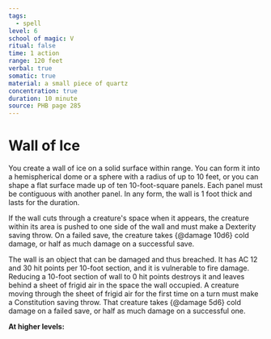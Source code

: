 ```yaml
---
tags:
  - spell
level: 6
school of magic: V
ritual: false
time: 1 action
range: 120 feet
verbal: true
somatic: true
material: a small piece of quartz
concentration: true
duration: 10 minute
source: PHB page 285
---
```

# Wall of Ice
You create a wall of ice on a solid surface within range. You can form it into a hemispherical dome or a sphere with a radius of up to 10 feet, or you can shape a flat surface made up of ten 10-foot-square panels. Each panel must be contiguous with another panel. In any form, the wall is 1 foot thick and lasts for the duration.

If the wall cuts through a creature's space when it appears, the creature within its area is pushed to one side of the wall and must make a Dexterity saving throw. On a failed save, the creature takes {@damage 10d6} cold damage, or half as much damage on a successful save.

The wall is an object that can be damaged and thus breached. It has AC 12 and 30 hit points per 10-foot section, and it is vulnerable to fire damage. Reducing a 10-foot section of wall to 0 hit points destroys it and leaves behind a sheet of frigid air in the space the wall occupied. A creature moving through the sheet of frigid air for the first time on a turn must make a Constitution saving throw. That creature takes {@damage 5d6} cold damage on a failed save, or half as much damage on a successful one.

**At higher levels:** 